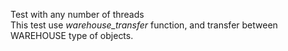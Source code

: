 Test with any number of threads<br>
This test use _warehouse_transfer_ function, and transfer between WAREHOUSE type of objects.<br>
